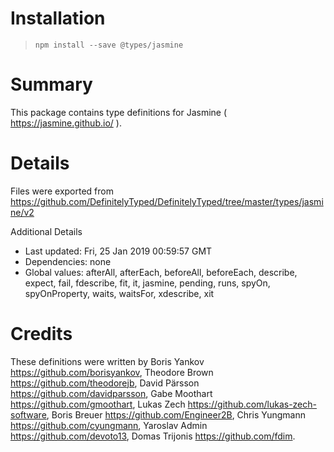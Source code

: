 # Installation> `npm install --save @types/jasmine`# SummaryThis package contains type definitions for Jasmine ( https://jasmine.github.io/ ).# DetailsFiles were exported from https://github.com/DefinitelyTyped/DefinitelyTyped/tree/master/types/jasmine/v2Additional Details * Last updated: Fri, 25 Jan 2019 00:59:57 GMT * Dependencies: none * Global values: afterAll, afterEach, beforeAll, beforeEach, describe, expect, fail, fdescribe, fit, it, jasmine, pending, runs, spyOn, spyOnProperty, waits, waitsFor, xdescribe, xit# CreditsThese definitions were written by Boris Yankov <https://github.com/borisyankov>, Theodore Brown <https://github.com/theodorejb>, David Pärsson <https://github.com/davidparsson>, Gabe Moothart <https://github.com/gmoothart>, Lukas Zech <https://github.com/lukas-zech-software>, Boris Breuer <https://github.com/Engineer2B>, Chris Yungmann <https://github.com/cyungmann>, Yaroslav Admin <https://github.com/devoto13>, Domas Trijonis <https://github.com/fdim>.